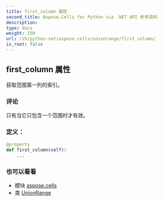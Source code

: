 ```yaml
---
title: first_column 属性
second_title: Aspose.Cells for Python via .NET API 参考资料
description:
type: docs
weight: 150
url: /zh/python-net/aspose.cells/unionrange/first_column/
is_root: false
---
```

## first_column 属性

获取范围第一列的索引。

### 评论

只有当它只包含一个范围时才有效。
### 定义：
```python
@property
def first_column(self):
    ...
```

### 也可以看看
* 模块 [aspose.cells](../../)
* 类 [UnionRange](/cells/zh/python-net/aspose.cells/unionrange)
